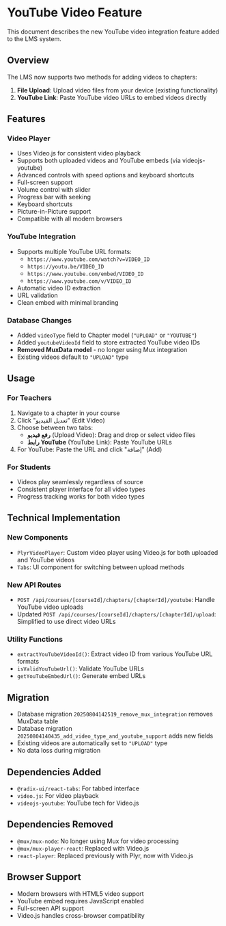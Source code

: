 # YouTube Video Feature

This document describes the new YouTube video integration feature added to the LMS system.

## Overview

The LMS now supports two methods for adding videos to chapters:

1. **File Upload**: Upload video files from your device (existing functionality)
2. **YouTube Link**: Paste YouTube video URLs to embed videos directly

## Features

### Video Player
- Uses Video.js for consistent video playback
- Supports both uploaded videos and YouTube embeds (via videojs-youtube)
- Advanced controls with speed options and keyboard shortcuts
- Full-screen support
- Volume control with slider
- Progress bar with seeking
- Keyboard shortcuts
- Picture-in-Picture support
- Compatible with all modern browsers

### YouTube Integration
- Supports multiple YouTube URL formats:
  - `https://www.youtube.com/watch?v=VIDEO_ID`
  - `https://youtu.be/VIDEO_ID`
  - `https://www.youtube.com/embed/VIDEO_ID`
  - `https://www.youtube.com/v/VIDEO_ID`
- Automatic video ID extraction
- URL validation
- Clean embed with minimal branding

### Database Changes
- Added `videoType` field to Chapter model (`"UPLOAD"` or `"YOUTUBE"`)
- Added `youtubeVideoId` field to store extracted YouTube video IDs
- **Removed MuxData model** - no longer using Mux integration
- Existing videos default to `"UPLOAD"` type

## Usage

### For Teachers
1. Navigate to a chapter in your course
2. Click "تعديل الفيديو" (Edit Video)
3. Choose between two tabs:
   - **رفع فيديو** (Upload Video): Drag and drop or select video files
   - **رابط YouTube** (YouTube Link): Paste YouTube URLs
4. For YouTube: Paste the URL and click "إضافة" (Add)

### For Students
- Videos play seamlessly regardless of source
- Consistent player interface for all video types
- Progress tracking works for both video types

## Technical Implementation

### New Components
- `PlyrVideoPlayer`: Custom video player using Video.js for both uploaded and YouTube videos
- `Tabs`: UI component for switching between upload methods

### New API Routes
- `POST /api/courses/[courseId]/chapters/[chapterId]/youtube`: Handle YouTube video uploads
- Updated `POST /api/courses/[courseId]/chapters/[chapterId]/upload`: Simplified to use direct video URLs

### Utility Functions
- `extractYouTubeVideoId()`: Extract video ID from various YouTube URL formats
- `isValidYouTubeUrl()`: Validate YouTube URLs
- `getYouTubeEmbedUrl()`: Generate embed URLs

## Migration
- Database migration `20250804142519_remove_mux_integration` removes MuxData table
- Database migration `20250804140435_add_video_type_and_youtube_support` adds new fields
- Existing videos are automatically set to `"UPLOAD"` type
- No data loss during migration

## Dependencies Added
- `@radix-ui/react-tabs`: For tabbed interface
- `video.js`: For video playback
- `videojs-youtube`: YouTube tech for Video.js

## Dependencies Removed
- `@mux/mux-node`: No longer using Mux for video processing
- `@mux/mux-player-react`: Replaced with Video.js
- `react-player`: Replaced previously with Plyr, now with Video.js

## Browser Support
- Modern browsers with HTML5 video support
- YouTube embed requires JavaScript enabled
- Full-screen API support
- Video.js handles cross-browser compatibility